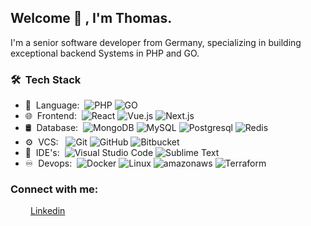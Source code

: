 <h2> Welcome 👋 , I'm Thomas.</h2>

I'm a senior software developer from Germany, specializing in building exceptional backend Systems in PHP and GO.

<h3> 🛠 &nbsp;Tech Stack</h3>

- 📜 &nbsp;Language:&nbsp;
  ![PHP](https://img.shields.io/badge/-PHP-0A1A2F?style=flat&logo=PHP&logoColor=blue)
  ![GO](https://img.shields.io/badge/-Go-0A1A2F?style=flat&logo=go)
- 🌐 &nbsp;Frontend:&nbsp;
  ![React](https://img.shields.io/badge/-React-0A1A2F?style=flat&logo=react)
  ![Vue.js](https://img.shields.io/badge/-Vue.js-0A1A2F?style=flat&logo=vue.js&logoColor=green)
  ![Next.js](https://img.shields.io/badge/-Next.js-0A1A2F?style=flat&logo=next.js)
- 🛢 &nbsp;Database:&nbsp;
  ![MongoDB](https://img.shields.io/badge/-MongoDB-0A1A2F?style=flat&logo=mongodb)
  ![MySQL](https://img.shields.io/badge/-MySQL-0A1A2F?style=flat&logo=mysql&logoColor=00d8fd)
  ![Postgresql](https://img.shields.io/badge/-Postgresql-0A1A2F?style=flat&logo=postgresql)
  ![Redis](https://img.shields.io/badge/-Redis-0A1A2F?style=flat&logo=redis)
- ⚙️ &nbsp;VCS: &nbsp;
  ![Git](https://img.shields.io/badge/-Git-0A1A2F?style=flat&logo=git)
  ![GitHub](https://img.shields.io/badge/-GitHub-0A1A2F?style=flat&logo=github)
  ![Bitbucket](https://img.shields.io/badge/-bitbucket-0A1A2F?style=flat&logo=bitbucket)
- 🔧 &nbsp;IDE's:&nbsp;
  ![Visual Studio Code](https://img.shields.io/badge/-Visual%20Studio%20Code-0A1A2F?style=flat&logo=visual-studio-code&logoColor=007ACC)
  ![Sublime Text](https://img.shields.io/badge/-Sublime-0A1A2F?style=flat&logo=sublime-text&logoColor=orange)
- ♾️ &nbsp;Devops:&nbsp;
  ![Docker](https://img.shields.io/badge/-Docker-0A1A2F?style=flat&logo=docker&logoColor=blue)
  ![Linux](https://img.shields.io/badge/-Linux-0A1A2F?style=flat&logo=linux&logoColor=white)
  ![amazonaws](https://img.shields.io/badge/-Amazon_AWS-0A1A2F?style=flat&logo=amazonaws&logoColor=red)
  ![Terraform](https://img.shields.io/badge/-Terraform-0A1A2F?style=flat&logo=linux&logoColor=white)
  
  
<h3 align="left">Connect with me:</h3>
<p style="margin-left: 2rem;">
  <span height="30" width="40"></span>
<a href="https://de.linkedin.com/in/thomas-alan-k%C3%A4stner-931b67199" target="blank">
Linkedin
</a>
</p>

<br/>
